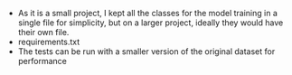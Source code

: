 - As it is a small project, I kept all the classes for the
model training in a single file for simplicity, but on a larger 
project, ideally they would have their own file.
- requirements.txt
- The tests can be run with a smaller version of the original 
dataset for performance
